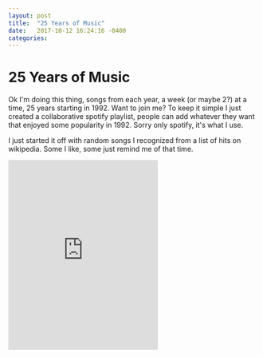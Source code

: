 ```yaml
---
layout: post
title:  "25 Years of Music"
date:   2017-10-12 16:24:16 -0400
categories:
---
```

# 25 Years of Music

Ok I'm doing this thing, songs from each year, a week (or maybe 2?) at a time, 25 years starting in 1992. Want to join me? To keep it simple I just created a collaborative spotify playlist, people can add whatever they want that enjoyed some popularity in 1992. Sorry only spotify, it's what I use.

I just started it off with random songs I recognized from a list of hits on wikipedia. Some I like, some just remind me of that time.

<iframe src="https://open.spotify.com/embed/user/jslate73/playlist/0WlY39ALJMzP4sZ0MW8WXh" width="300" height="380" frameborder="0" allowtransparency="true"></iframe>
